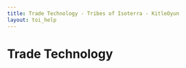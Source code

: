 ```yaml
---
title: Trade Technology - Tribes of Isoterra - KitleOyun
layout: toi_help
---
```


<h1 class="h1">Trade Technology</h1>
